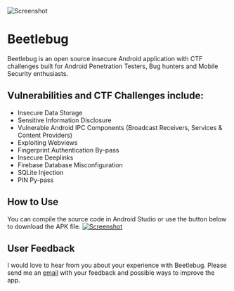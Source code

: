 ![Screenshot](https://hafiz.ng/wp-content/uploads/2022/03/github_header.png)

# Beetlebug
Beetlebug is an open source insecure Android application with CTF challenges built for Android Penetration Testers, Bug hunters and Mobile Security enthusiasts. 


## Vulnerabilities and CTF Challenges include:

- Insecure Data Storage
- Sensitive Information Disclosure
- Vulnerable Android IPC Components (Broadcast Receivers, Services & Content Providers)
- Exploiting Webviews
- Fingerprint Authentication By-pass
- Insecure Deeplinks
- Firebase Database Misconfiguration
- SQLite Injection
- PIN Py-pass


## How to Use
You can compile the source code in Android Studio or use the button below to download the APK file.
[![Screenshot](https://hafiz.ng/wp-content/uploads/2022/03/beetlebug-button-e1647254402542.png)](#)


## User Feedback
I would love to hear from you about your experience with Beetlebug. Please send me an [email](https://contact@hafiz.ng) with your feedback and possible ways to improve the app.


